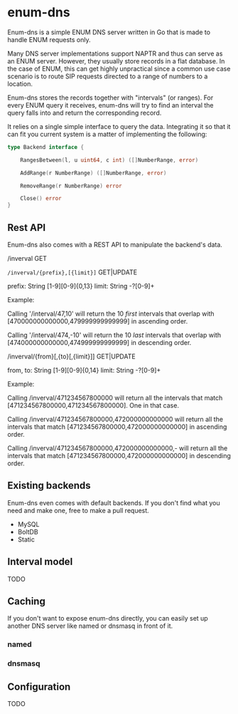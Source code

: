 # enum-dns

Enum-dns is a simple ENUM DNS server written in Go that is made to handle ENUM requests only.
 
Many DNS server implementations support NAPTR and thus can serve as an ENUM server. However, they usually store records in a flat database. In the case of ENUM, this can get highly unpractical since a common use case scenario is to route SIP requests directed to a range of numbers to a location.

Enum-dns stores the records together with "intervals" (or ranges). For every ENUM query it receives, enum-dns will try to find an interval the query falls into and return the corresponding record.
  
It relies on a single simple interface to query the data. Integrating it so that it can fit you current system is a matter of implementing the following: 
  
```go
type Backend interface {

	RangesBetween(l, u uint64, c int) ([]NumberRange, error)

	AddRange(r NumberRange) ([]NumberRange, error)

	RemoveRange(r NumberRange) error

	Close() error
}
```

## Rest API

Enum-dns also comes with a REST API to manipulate the backend's data. 

/inverval GET

`/inverval/{prefix},[{limit}]` GET|UPDATE

prefix: String [1-9][0-9]{0,13}
limit: String -?[0-9]+

Example: 

Calling '/interval/47,10' will return the 10 *first* intervals that overlap with [470000000000000,479999999999999] in ascending order.

Calling '/interval/474,-10' will return the 10 *last* intervals that overlap with [474000000000000,474999999999999] in descending order.

/inverval/{from}[,{to}[,{limit}]] GET|UPDATE

from, to: String [1-9][0-9]{0,14} 
limit: String -?[0-9]+

Example:

Calling /inverval/471234567800000 will return all the intervals that match [471234567800000,471234567800000]. One in that case.

Calling /inverval/471234567800000,472000000000000 will return all the intervals that match [471234567800000,472000000000000] in ascending order.

Calling /inverval/471234567800000,472000000000000,- will return all the intervals that match [471234567800000,472000000000000] in descending order.
 
## Existing backends

Enum-dns even comes with default backends. If you don't find what you need and make one, free to make a pull request.
 
* MySQL
* BoltDB
* Static

## Interval model

TODO  

## Caching

If you don't want to expose enum-dns directly, you can easily set up another DNS server like named or dnsmasq in front of it.  

### named

### dnsmasq

## Configuration

TODO